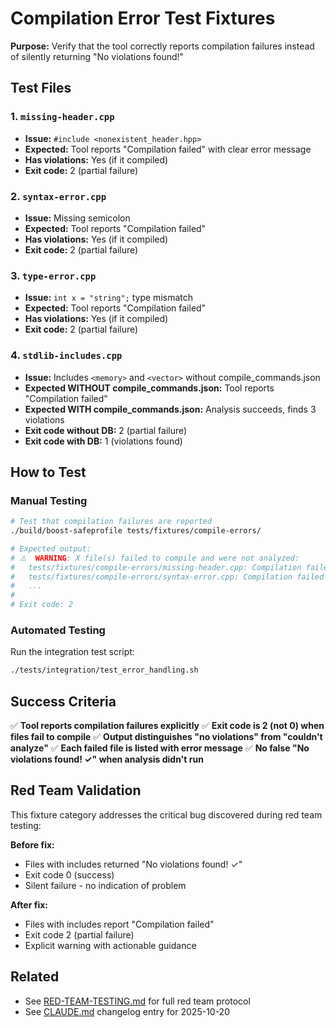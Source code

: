 # Compilation Error Test Fixtures

**Purpose:** Verify that the tool correctly reports compilation failures instead of silently returning "No violations found!"

## Test Files

### 1. `missing-header.cpp`
- **Issue:** `#include <nonexistent_header.hpp>`
- **Expected:** Tool reports "Compilation failed" with clear error message
- **Has violations:** Yes (if it compiled)
- **Exit code:** 2 (partial failure)

### 2. `syntax-error.cpp`
- **Issue:** Missing semicolon
- **Expected:** Tool reports "Compilation failed"
- **Has violations:** Yes (if it compiled)
- **Exit code:** 2 (partial failure)

### 3. `type-error.cpp`
- **Issue:** `int x = "string";` type mismatch
- **Expected:** Tool reports "Compilation failed"
- **Has violations:** Yes (if it compiled)
- **Exit code:** 2 (partial failure)

### 4. `stdlib-includes.cpp`
- **Issue:** Includes `<memory>` and `<vector>` without compile_commands.json
- **Expected WITHOUT compile_commands.json:** Tool reports "Compilation failed"
- **Expected WITH compile_commands.json:** Analysis succeeds, finds 3 violations
- **Exit code without DB:** 2 (partial failure)
- **Exit code with DB:** 1 (violations found)

## How to Test

### Manual Testing

```bash
# Test that compilation failures are reported
./build/boost-safeprofile tests/fixtures/compile-errors/

# Expected output:
# ⚠️  WARNING: X file(s) failed to compile and were not analyzed:
#   tests/fixtures/compile-errors/missing-header.cpp: Compilation failed (...)
#   tests/fixtures/compile-errors/syntax-error.cpp: Compilation failed (...)
#   ...
#
# Exit code: 2
```

### Automated Testing

Run the integration test script:

```bash
./tests/integration/test_error_handling.sh
```

## Success Criteria

✅ **Tool reports compilation failures explicitly**
✅ **Exit code is 2 (not 0) when files fail to compile**
✅ **Output distinguishes "no violations" from "couldn't analyze"**
✅ **Each failed file is listed with error message**
✅ **No false "No violations found! ✓" when analysis didn't run**

## Red Team Validation

This fixture category addresses the critical bug discovered during red team testing:

**Before fix:**
- Files with includes returned "No violations found! ✓"
- Exit code 0 (success)
- Silent failure - no indication of problem

**After fix:**
- Files with includes report "Compilation failed"
- Exit code 2 (partial failure)
- Explicit warning with actionable guidance

## Related

- See [RED-TEAM-TESTING.md](../../../RED-TEAM-TESTING.md) for full red team protocol
- See [CLAUDE.md](../../../CLAUDE.md) changelog entry for 2025-10-20

